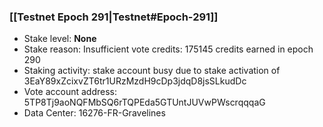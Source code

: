 ### [[Testnet Epoch 291|Testnet#Epoch-291]]
* Stake level: **None**
* Stake reason: Insufficient vote credits: 175145 credits earned in epoch 290
* Staking activity: stake account busy due to stake activation of 3EaY89xZcixvZT6tr1URzMzdH9cDp3jdqD8jsSLkudDc
* Vote account address: 5TP8Tj9aoNQFMbSQ6rTQPEda5GTUntJUVwPWscrqqqaG
* Data Center: 16276-FR-Gravelines
